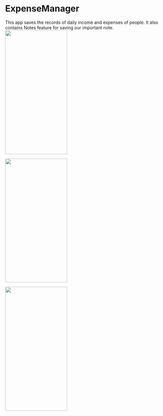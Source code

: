 # ExpenseManager
This app saves the records of daily income and expenses of people. It also contains Notes feature for saving our important note.
<img src="https://user-images.githubusercontent.com/66813313/123534348-2ee88f00-d73a-11eb-824b-385bbec39653.jpg" width="200" height="400" />  <div></div>  <img src="https://user-images.githubusercontent.com/66813313/123534380-6eaf7680-d73a-11eb-9d75-7f9c25b7f2f9.jpg" width="200" height="400" /> 

<img src="https://user-images.githubusercontent.com/66813313/123534381-7111d080-d73a-11eb-9e36-59d3b8a47191.jpg" width="200" height="400" /> 

